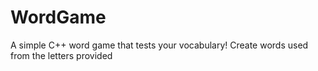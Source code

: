 # WordGame
A simple C++ word game that tests your vocabulary! Create words used from the letters provided 
